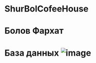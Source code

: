 # ShurBolCofeeHouse
<h1>Болов Фархат<h1>

База данных
![image](https://user-images.githubusercontent.com/114148685/218977181-e78a5e4f-014b-47df-a870-365676da95f0.png)

